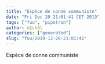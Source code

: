 ```yaml
---
title: "Espèce de conne communiste"
date: "Fri Dec 20 21:01:41 CET 2019"
tags: ["fuu", "pipotron"]
author: m1ch3l
categories: ["generated"]
slug: "fuu/2019-12-20-21:01:41"
---
```


Espèce de conne communiste
